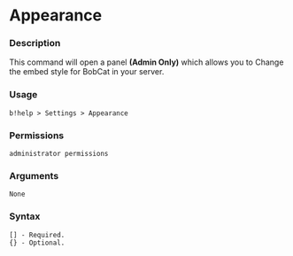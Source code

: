 # Appearance

### **Description**

This command will open a panel **(Admin Only)** which allows you to Change the embed style for BobCat in your server.

### Usage

```
b!help > Settings > Appearance
```

### Permissions

```
administrator permissions
```

### Arguments

```
None
```

### Syntax

```
[] - Required.
{} - Optional.
```
